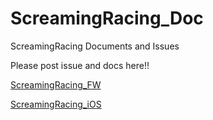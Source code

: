 # ScreamingRacing_Doc
ScreamingRacing Documents and Issues

Please post issue and docs here!!

[ScreamingRacing_FW](https://github.com/archspace/ScreamingRacing_FW)

[ScreamingRacing_iOS](https://github.com/archspace/ScreamingRacing_iOS)
